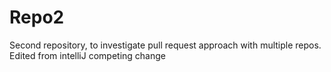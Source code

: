 # Repo2
Second repository, to investigate pull request approach with multiple repos.
Edited from intelliJ
competing change
